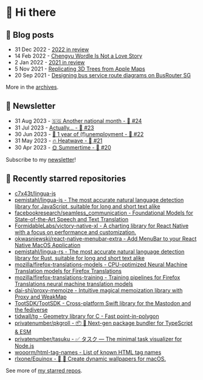 # 👋 Hi there

## 📝 Blog posts

<!-- feed start -->
- 31 Dec 2022 - [2022 in review](https://cheeaun.com/blog/2022/12/2022-in-review/)
- 14 Feb 2022 - [Chengyu Wordle Is Not a Love Story](https://cheeaun.com/blog/2022/02/chengyu-wordle-is-not-a-love-story/)
- 2 Jan 2022 - [2021 in review](https://cheeaun.com/blog/2022/01/2021-in-review/)
- 5 Nov 2021 - [Replicating 3D Trees from Apple Maps](https://cheeaun.com/blog/2021/11/replicating-3d-trees-apple-maps/)
- 20 Sep 2021 - [Designing bus service route diagrams on BusRouter SG](https://cheeaun.com/blog/2021/09/bus-service-route-diagrams-busrouter-sg/)
<!-- feed end -->

More in the [archives](https://cheeaun.com/blog/archives/).

## 📰 Newsletter

<!-- newsletter start -->
- 31 Aug 2023 - [🇸🇬 Another national month - 🥫 #24](https://cheeaun.substack.com/p/another-national-month-24)
- 31 Jul 2023 - [Actually… - 🥫 #23](https://cheeaun.substack.com/p/actually-23)
- 30 Jun 2023 - [🎂 1 year of (f)unemployment - 🥫 #22](https://cheeaun.substack.com/p/1-year-of-funemployment-22)
- 31 May 2023 - [🔥 Heatwave - 🥫 #21](https://cheeaun.substack.com/p/heatwave-21)
- 30 Apr 2023 - [🌞 Summertime - 🥫 #20](https://cheeaun.substack.com/p/summertime-20)
<!-- newsletter end -->

Subscribe to my [newsletter](https://cheeaun.substack.com/)!

## 🌟 Recently starred repositories

<!-- starred repos start -->
- [c7x43t/lingua-js](https://github.com/c7x43t/lingua-js)
- [pemistahl/lingua-js - The most accurate natural language detection library for JavaScript, suitable for long and short text alike](https://github.com/pemistahl/lingua-js)
- [facebookresearch/seamless_communication - Foundational Models for State-of-the-Art Speech and Text Translation](https://github.com/facebookresearch/seamless_communication)
- [FormidableLabs/victory-native-xl - A charting library for React Native with a focus on performance and customization.](https://github.com/FormidableLabs/victory-native-xl)
- [okwasniewski/react-native-menubar-extra - Add MenuBar to your React Native MacOS Application ](https://github.com/okwasniewski/react-native-menubar-extra)
- [pemistahl/lingua-rs - The most accurate natural language detection library for Rust, suitable for long and short text alike](https://github.com/pemistahl/lingua-rs)
- [mozilla/firefox-translations-models - CPU-optimized Neural Machine Translation models for Firefox Translations](https://github.com/mozilla/firefox-translations-models)
- [mozilla/firefox-translations-training - Training pipelines for Firefox Translations neural machine translation models](https://github.com/mozilla/firefox-translations-training)
- [dai-shi/proxy-memoize - Intuitive magical memoization library with Proxy and WeakMap](https://github.com/dai-shi/proxy-memoize)
- [TootSDK/TootSDK - Cross-platform Swift library for the Mastodon and the fediverse](https://github.com/TootSDK/TootSDK)
- [tidwall/tg - Geometry library for C - Fast point-in-polygon](https://github.com/tidwall/tg)
- [privatenumber/pkgroll - 📦 🍣 Next-gen package bundler for TypeScript & ESM](https://github.com/privatenumber/pkgroll)
- [privatenumber/tasuku - ✅ タスク — The minimal task visualizer for Node.js](https://github.com/privatenumber/tasuku)
- [wooorm/html-tag-names - List of known HTML tag names](https://github.com/wooorm/html-tag-names)
- [rlxone/Equinox - 🌇 🌃  Create dynamic wallpapers for macOS.](https://github.com/rlxone/Equinox)
<!-- starred repos end -->

See more of [my starred repos](https://github.com/stars/cheeaun/).
